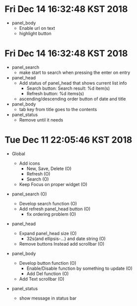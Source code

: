 
# Fri Dec 14 16:32:48 KST 2018

- panel_body
  * Enable url on text
  * highlight button

# Fri Dec 14 16:32:48 KST 2018

- panel_search
  * make start to search when pressing the enter on entry
- panel_head
  * Add status of panel_head that shows current list info
    * Search button: Search result: %d item(s)
    * Refresh button:  %d items(s)
  * ascending/descending order button of date and title 
- panel_body
  * tab key from title goes to the contents
- panel_status
  * Remove until it needs


# Tue Dec 11 22:05:46 KST 2018

- Global
  * Add icons
    * New, Save, Delete						(O)
    * Refresh							(O)
    * Search							(O)
  * Keep Focus on proper widget					(O)
- panel_search							(O)
  * Develop search function					(O)
  * Add refresh panel_head button				(O)
    * fix ordering problem					(O)
- panel_head
  * Expand panel_head size					(O)
    * 32s(and ellipsis-...) and date string			(O)
  * Remove buttons Instead add scrollbar			(O)
- panel_body
  * Develop button function					(O)
    * Enable/Disable function by something to update		(O)
    * Add Del function						(O)
  * Add Text scrollbar						(O)

- panel_status
  * show message in status bar
